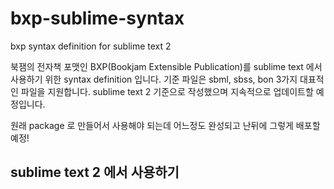 # bxp-sublime-syntax
bxp syntax definition for sublime text 2

북잼의 전자책 포맷인 BXP(Bookjam Extensible Publication)를 sublime text 에서 사용하기 위한 syntax definition 입니다.
기준 파일은 sbml, sbss, bon 3가지 대표적인 파일을 지원합니다.
sublime text 2 기준으로 작성했으며 지속적으로 업데이트할 예정입니다.

원래 package 로 만들어서 사용해야 되는데 어느정도 완성되고 난뒤에 그렇게 배포할 예정!


## sublime text 2 에서 사용하기

